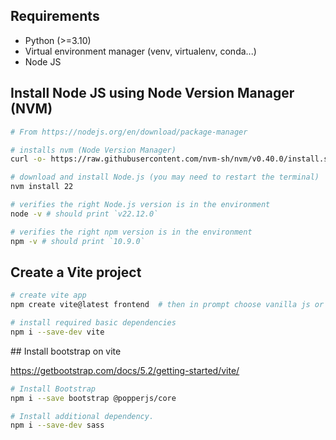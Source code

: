 ## Requirements

- Python (>=3.10)
- Virtual environment manager (venv, virtualenv, conda...)
- Node JS


## Install Node JS using Node Version Manager (NVM)
```bash
# From https://nodejs.org/en/download/package-manager

# installs nvm (Node Version Manager)
curl -o- https://raw.githubusercontent.com/nvm-sh/nvm/v0.40.0/install.sh | bash

# download and install Node.js (you may need to restart the terminal)
nvm install 22

# verifies the right Node.js version is in the environment
node -v # should print `v22.12.0`

# verifies the right npm version is in the environment
npm -v # should print `10.9.0`
```


## Create a Vite project
```bash
# create vite app
npm create vite@latest frontend  # then in prompt choose vanilla js or whatever fits your needs
```

```bash
# install required basic dependencies
npm i --save-dev vite
```


## Install bootstrap on vite

https://getbootstrap.com/docs/5.2/getting-started/vite/


```bash
# Install Bootstrap
npm i --save bootstrap @popperjs/core
```

```bash
# Install additional dependency. 
npm i --save-dev sass
```